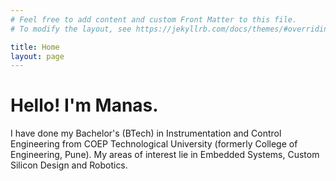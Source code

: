 ```yaml
---
# Feel free to add content and custom Front Matter to this file.
# To modify the layout, see https://jekyllrb.com/docs/themes/#overriding-theme-defaults

title: Home
layout: page
---
```


# Hello! I'm Manas.

I have done my Bachelor's (BTech) in Instrumentation and Control Engineering from COEP Technological University (formerly College of Engineering, Pune). My areas of interest lie in Embedded Systems, Custom Silicon Design and Robotics. 